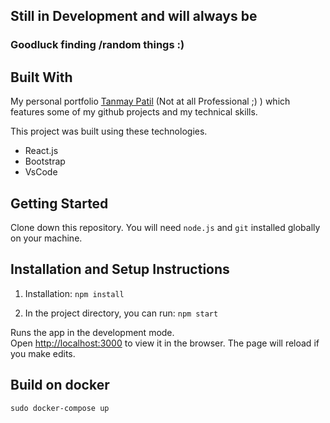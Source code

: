 ## Still in Development and will always be
### Goodluck finding /random things :)
## Built With

My personal portfolio <a href="https://txnmxy.netlify.app/" target="_blank">Tanmay Patil</a> (Not at all Professional ;) ) which features some of my github projects and my technical skills.<br/>

This project was built using these technologies.

- React.js
- Bootstrap
- VsCode

## Getting Started

Clone down this repository. You will need `node.js` and `git` installed globally on your machine.

## Installation and Setup Instructions

1. Installation: `npm install`

2. In the project directory, you can run: `npm start`

Runs the app in the development mode.\
Open [http://localhost:3000](http://localhost:3000) to view it in the browser.
The page will reload if you make edits.

## Build on docker
```
sudo docker-compose up
```
